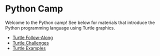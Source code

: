 # Python Camp
Welcome to the Python camp! See below for materials that introduce the Python programming language using Turtle graphics.

- [Turtle Follow-Along](TurtleFollowAlong.md)
- [Turtle Challenges](TurtleChallenges.md)
- [Turtle Examples](TurtleExamples.md)
